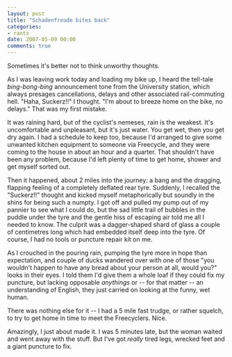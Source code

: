 ```yaml
---
layout: post
title: "Schadenfreude bites back"
categories:
- rants
date: 2007-05-09 00:00
comments: true
---
```


<p>Sometimes it's better not to think unworthy thoughts.</p>

<p>As I was leaving work today and loading my bike up, I heard the tell-tale <em>bing-bong-bing</em> announcement tone from the University station, which always presages cancellations, delays and other associated rail-commuting hell. "Haha, Suckerz!!" I thought. "I'm about to breeze home on the bike, no delays." That was my first mistake.</p>

<p>It was raining hard, but of the cyclist's nemeses, rain is the weakest. It's uncomfortable and unpleasant, but it's just water. You get wet, then you get dry again. I had a schedule to keep too, because I'd arranged to give some unwanted kitchen equipment to someone via Freecycle, and they were coming to the house in about an hour and a quarter. That shouldn't have been any problem, because I'd left plenty of time to get home, shower and get myself sorted out.</p>

<p>Then it happened, about 2 miles into the journey: a bang and the dragging, flapping feeling of a completely deflated rear tyre. Suddenly, I recalled the "Suckerz!!" thought and kicked myself metaphorically but soundly in the shins for being such a numpty. I got off and pulled my pump out of my pannier to see what I could do, but the sad little trail of bubbles in the puddle under the tyre and the gentle hiss of escaping air told me all I needed to know. The culprit was a dagger-shaped shard of glass a couple of centimetres long which had embedded itself deep into the tyre. Of course, I had no tools or puncture repair kit on me.</p>

<p>As I crouched in the pouring rain, pumping the tyre more in hope than expectation, and couple of ducks wandered over with one of those "you wouldn't happen to have any bread about your person at all, would you?" looks in their eyes. I told them I'd give them a whole loaf if they could fix my puncture, but lacking opposable <em>anythings</em> or -- for that matter -- an understanding of English, they just carried on looking at the funny, wet human.</p>

<p>There was nothing else for it -- I had a 5 mile fast trudge, or rather squelch, to try to get home in time to meet the Freecyclers. Nice.</p>

<p>Amazingly, I just about made it. I was 5 minutes late, but the woman waited and went away with the stuff. But I've got <em>really</em> tired legs, wrecked feet and a giant puncture to fix.</p>


